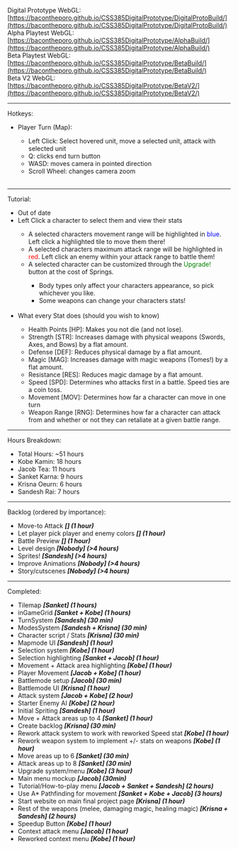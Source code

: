 Digital Prototype WebGL: [https://bacontheporo.github.io/CSS385DigitalPrototype/DigitalProtoBuild/](https://bacontheporo.github.io/CSS385DigitalPrototype/DigitalProtoBuild/) <br>
Alpha Playtest WebGL: [https://bacontheporo.github.io/CSS385DigitalPrototype/AlphaBuild/](https://bacontheporo.github.io/CSS385DigitalPrototype/AlphaBuild/) <br>
Beta Playtest WebGL: [https://bacontheporo.github.io/CSS385DigitalPrototype/BetaBuild/](https://bacontheporo.github.io/CSS385DigitalPrototype/BetaBuild/) <br>
Beta V2 WebGL: [https://bacontheporo.github.io/CSS385DigitalPrototype/BetaV2/](https://bacontheporo.github.io/CSS385DigitalPrototype/BetaV2/)

***

Hotkeys:
<ul> 
 <li> Player Turn (Map): </li>
 <ul>
  <li> Left Click: Select hovered unit, move a selected unit, attack with selected unit </li>
  <li> Q: clicks end turn button </li>
  <li> WASD: moves camera in pointed direction </li>
  <li> Scroll Wheel: changes camera zoom </li>
 </ul>
 <br>
</ul>

***

Tutorial:
<ul> 
  <li> Out of date </li>
 <li> Left Click a character to select them and view their stats </li>
 <ul>
  <li> A selected characters movement range will be highlighted in <span style="color:blue"> blue</span>. Left click a highlighted tile to move them there! </li> 
  <li> A selected characters maximum attack range will be highlighted in <span style="color:red"> red</span>. Left click an enemy within your attack range to battle them! </li> 
  <li> A selected character can be customized through the <span style="color:green"> Upgrade!</span> button at the cost of Springs. </li> 
  <ul>
   <li> Body types only affect your characters appearance, so pick whichever you like. </li>
   <li> Some weapons can change your characters stats! </li>
  </ul>
 </ul>
 <br>
 <li> What every Stat does (should you wish to know) </li>
  <ul>
  <li> Health Points [HP]: Makes you not die (and not lose). </li>
  <li> Strength [STR]: Increases damage with physical weapons (Swords, Axes, and Bows) by a flat amount. </li>
  <li> Defense [DEF]: Reduces physical damage by a flat amount. </li>
  <li> Magic [MAG]: Increases damage with magic weapons (Tomes!) by a flat amount. </li>
  <li> Resistance [RES]: Reduces magic damage by a flat amount. </li>
  <li> Speed [SPD]: Determines who attacks first in a battle. Speed ties are a coin toss. </li>
  <li> Movement [MOV]: Determines how far a character can move in one turn </li>
  <li> Weapon Range [RNG]: Determines how far a character can attack from and whether or not they can retaliate at a given battle range. </li>
 </ul>
</ul>

*** 

Hours Breakdown: 
<ul>
  <li> Total Hours: ~51 hours </li>
  <li> Kobe Kamin: 18 hours </li>
  <li> Jacob Tea: 11 hours </li>
  <li> Sanket Karna: 9 hours </li>
  <li> Krisna Oeurn: 6 hours </li>
  <li> Sandesh Rai: 7 hours </li>
 </ul>

***

Backlog (ordered by importance): 
<ul>
 <li> Move-to Attack <em><strong>[] (1 hour)</strong></em> </li>

 <li> Let player pick player and enemy colors <em><strong>[] (1 hour)</strong></em> </li>
 <li> Battle Preview <em><strong>[] (1 hour)</strong></em> </li>
 <li> Level design <em><strong>[Nobody] (>4 hours)</strong></em>  </li>
 <li> Sprites! <em><strong>[Sandesh] (>4 hours)</strong></em> </li>
 <li> Improve Animations <em><strong>[Nobody] (>4 hours) </strong></em> </li>
 <li> Story/cutscenes <em><strong>[Nobody] (>4 hours)</strong> </em> </li>
</ul>

***

Completed:
<ul>
 <li> Tilemap <em><strong>[Sanket] (1 hours)</strong></em> </li>
 <li> inGameGrid <em><strong>[Sanket + Kobe] (1 hours)</strong></em>  </li>
 <li> TurnSystem <em><strong>[Sandesh] (30 min)</strong></em>  </li>
 <li> ModesSystem <em><strong>[Sandesh + Krisna] (30 min)</strong></em>  </li>
 <li> Character script / Stats <em><strong>[Krisna] (30 min)</strong></em>  </li>
 <li> Mapmode UI <em><strong>[Sandesh] (1 hour)</strong></em>  </li>
 <li> Selection system <em><strong>[Kobe] (1 hour)</strong></em>  </li>
 <li> Selection highlighting <em><strong>[Sanket + Jacob] (1 hour)</strong></em>  </li>
 <li> Movement + Attack area highlighting <em><strong>[Kobe] (1 hour)</strong></em>  </li>
 <li> Player Movement <em><strong>[Jacob + Kobe] (1 hour)</strong></em>  </li>
 <li> Battlemode setup <em><strong>[Jacob] (30 min)</strong></em>  </li>
 <li> Battlemode UI <em><strong>[Krisna] (1 hour)</strong></em>  </li>
 <li> Attack system <em><strong>[Jacob + Kobe] (2 hour)</strong></em>  </li>
 <li> Starter Enemy AI <em><strong>[Kobe] (2 hour)</strong></em> </li>
 <li> Initial Spriting <em><strong>[Sandesh] (1 hour)</strong></em> </li>
 <li> Move + Attack areas up to 4 <em><strong>[Sanket] (1 hour)</strong></em> </li>
 <li> Create backlog <em><strong>[Krisna] (30 min)</strong></em> </li>
 <li> Rework attack system to work with reworked Speed stat <em><strong>[Kobe] (1 hour)</strong></em> </li>
 <li> Rework weapon system to implement +/- stats on weapons <em><strong>[Kobe] (1 hour)</strong></em> </li>
 <li> Move areas up to 6 <em><strong>[Sanket] (30 min)</strong></em> </li>
 <li> Attack areas up to 8 <em><strong>[Sanket] (30 min)</strong></em> </li>
 <li> Upgrade system/menu <em><strong>[Kobe] (3 hour)</strong></em>  </li>
 <li> Main menu mockup <em><strong>[Jacob] (30min)</strong></em>  </li>
 <li> Tutorial/How-to-play menu <em><strong>[Jacob + Sanket + Sandesh] (2 hours)</strong></em>  </li>
 <li> Use A* Pathfinding for movement <em><strong>[Sanket + Kobe + Jacob] (3 hours)</strong></em> </li>
 <li> Start website on main final project page <em><strong>[Krisna] (1 hour)</strong></em> </li>
 <li> Rest of the weapons (melee, damaging magic, healing magic) <em><strong>[Krisna + Sandesh] (2 hours)</strong></em> </li>
 <li> Speedup Button <em><strong>[Kobe] (1 hour)</strong></em> </li>
 <li> Context attack menu <em><strong>[Jacob] (1 hour)</strong></em> </li>
 <li> Reworked context menu <em><strong>[Kobe] (1 hour)</strong></em> </li>
</ul>
